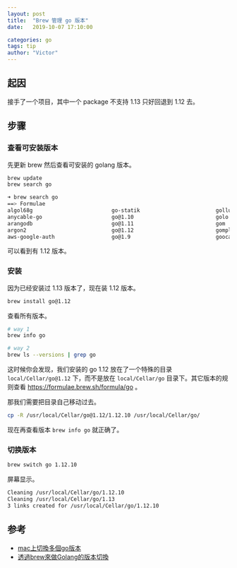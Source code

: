 ```yaml
---
layout: post
title:  "Brew 管理 go 版本"
date:   2019-10-07 17:10:00

categories: go
tags: tip
author: "Victor"
---
```


## 起因

接手了一个项目，其中一个 package 不支持 1.13 只好回退到 1.12 去。

## 步骤

### 查看可安装版本

先更新 brew 然后查看可安装的 golang 版本。

```bash
brew update
brew search go
```

```bash
➜ brew search go
==> Formulae
algol68g                         go-statik                        gollum                           gost                             mongo-orchestration
anycable-go                      go@1.10                          golo                             gosu                             mongoose
arangodb                         go@1.11                          gom                              gotags                           pango
argon2                           go@1.12                          gomplate                         goto                             pangomm
aws-google-auth                  go@1.9                           goocanvas                        gource                           protoc-gen-go
```

可以看到有 1.12 版本。

### 安装

因为已经安装过 1.13 版本了，现在装 1.12 版本。

```bash
brew install go@1.12
```

查看所有版本。

```bash
# way 1
brew info go

# way 2
brew ls --versions | grep go
```

这时候你会发现，我们安装的 go 1.12 放在了一个特殊的目录 `local/Cellar/go@1.12` 下，而不是放在 `local/Cellar/go` 目录下。其它版本的规则查看 https://formulae.brew.sh/formula/go 。

那我们需要把目录自己移动过去。

```bash
cp -R /usr/local/Cellar/go@1.12/1.12.10 /usr/local/Cellar/go/
```

现在再查看版本 `brew info go` 就正确了。

### 切换版本

```bash
brew switch go 1.12.10
```

屏幕显示。

```bash
Cleaning /usr/local/Cellar/go/1.12.10
Cleaning /usr/local/Cellar/go/1.13
3 links created for /usr/local/Cellar/go/1.12.10
```

## 参考

* [mac上切換多個go版本](https://babygoat.github.io/2019/06/19/Golang-mac%E4%B8%8A%E5%88%87%E6%8F%9B%E5%A4%9A%E5%80%8Bgo%E7%89%88%E6%9C%AC/)
* [透過brew來做Golang的版本切換](https://www.evanlin.com/go-version-control-with-brew/)
